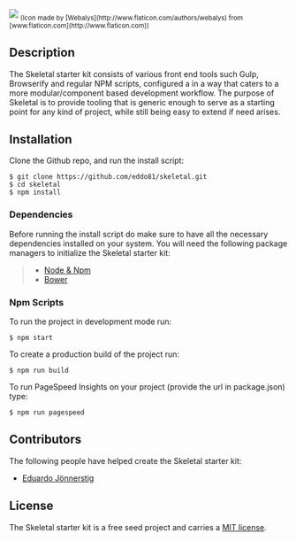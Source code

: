 <img src="https://cdn.rawgit.com/eddo81/skeletal/master/src/images/skeletal-logo.svg" />
<sub>(Icon made by [Webalys](http://www.flaticon.com/authors/webalys) from [www.flaticon.com](http://www.flaticon.com))</sub>

## Description

The Skeletal starter kit consists of various front end tools such Gulp, Browserify and regular NPM scripts, configured a in a way that caters to a more modular/component based development workflow. The purpose of Skeletal is to provide tooling that is generic enough to serve as a starting point for any kind of project, while still being easy to extend if need arises.

## Installation

Clone the Github repo, and run the install script:

    $ git clone https://github.com/eddo81/skeletal.git
    $ cd skeletal
    $ npm install

### Dependencies

Before running the install script do make sure to have all the necessary dependencies installed on your system.
You will need the following package managers to initialize the Skeletal starter kit:

> * [Node & Npm](https://nodejs.org/)
> * [Bower](https://bower.io/)

### Npm Scripts

To run the project in development mode run:

    $ npm start

To create a production build of the project run:

    $ npm run build

To run PageSpeed Insights on your project (provide the url in package.json) type:

    $ npm run pagespeed

## Contributors

The following people have helped create the Skeletal starter kit:

* [Eduardo Jönnerstig](https://github.com/eddo81)

## License

The Skeletal starter kit is a free seed project and carries a [MIT license](https://github.com/eddo81/skeletal/blob/master/LICENSE?raw=true).